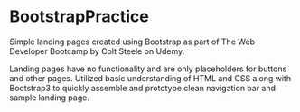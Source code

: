# BootstrapPractice
Simple landing pages created using Bootstrap as part of The Web Developer Bootcamp by Colt Steele on Udemy.

Landing pages have no functionality and are only placeholders for buttons and other pages. Utilized basic understanding of HTML and CSS along with Bootstrap3 to quickly assemble and prototype clean navigation bar and sample landing page.
